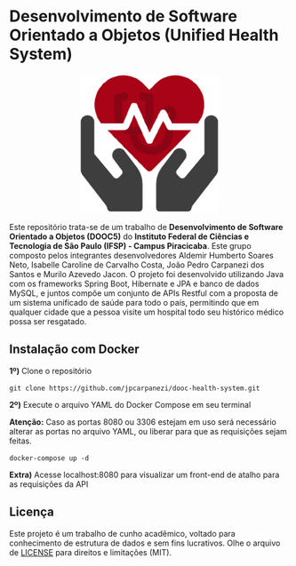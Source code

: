 # Desenvolvimento de Software Orientado a Objetos (Unified Health System)

<p align="center"><img src="src/frontend/assets/logo.png" width="250px"></p>

Este repositório trata-se de um trabalho de **Desenvolvimento de Software Orientado a Objetos (DOOC5)** do **Instituto Federal de Ciências e Tecnologia de São Paulo (IFSP) - Campus Piracicaba**. Este grupo composto pelos integrantes desenvolvedores Aldemir Humberto Soares Neto, Isabelle Caroline de Carvalho Costa, João Pedro Carpanezi dos Santos e Murilo Azevedo Jacon. O projeto foi desenvolvido utilizando Java com os frameworks Spring Boot, Hibernate e JPA e banco de dados MySQL, e juntos compõe um conjunto de APIs Restful com a proposta de um sistema unificado de saúde para todo o país, permitindo que em qualquer cidade que a pessoa visite um hospital todo seu histórico médico possa ser resgatado.

## Instalação com Docker

**1º)** Clone o repositório
```
git clone https://github.com/jpcarpanezi/dooc-health-system.git
```

**2º)** Execute o arquivo YAML do Docker Compose em seu terminal<br>

**Atenção:** Caso as portas 8080 ou 3306 estejam em uso será necessário alterar as portas no arquivo YAML, ou liberar para que as requisições sejam feitas.

```
docker-compose up -d
```

**Extra)** Acesse localhost:8080 para visualizar um front-end de atalho para as requisições da API

## Licença 

Este projeto é um trabalho de cunho acadêmico, voltado para conhecimento de estrutura de dados e sem fins lucrativos. Olhe o arquivo de <a href="https://github.com/jpcarpanezi/dooc-health-system/blob/master/LICENSE" target="_blank">LICENSE</a> para direitos e limitações (MIT).
